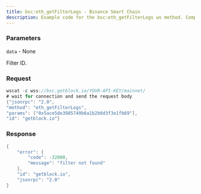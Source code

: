 ```yaml
---
title: bsc:eth_getFilterLogs - Binance Smart Chain
description: Example code for the bsc:eth_getFilterLogs ws method. Сomplete guide on how to use bsc:eth_getFilterLogs ws in GetBlock.io Web3 documentation.
---
```


### Parameters


`data` - None

Filter ID.

### Request

``` java
wscat -c wss://bsc.getblock.io/YOUR-API-KEY/mainnet/ 
# wait for connection and send the request body 
{"jsonrpc": "2.0",
"method": "eth_getFilterLogs",
"params": ["0x5ace5de3985749b6a1b2b0d3f3e1fb69"],
"id": "getblock.io"}
```

###  Response

``` java
{
    "error": {
        "code": -32000,
        "message": "filter not found"
    },
    "id": "getblock.io",
    "jsonrpc": "2.0"
}
```

